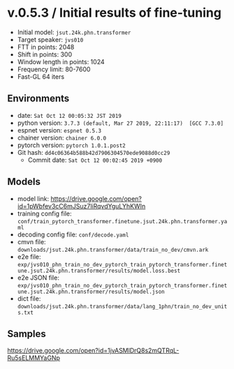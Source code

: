 # v.0.5.3 / Initial results of fine-tuning

- Initial model: `jsut.24k.phn.transformer`
- Target speaker: `jvs010`
- FTT in points: 2048
- Shift in points: 300
- Window length in points: 1024
- Frequency limit: 80-7600
- Fast-GL 64 iters

## Environments

- date: `Sat Oct 12 00:05:32 JST 2019`
- python version: `3.7.3 (default, Mar 27 2019, 22:11:17)  [GCC 7.3.0]`
- espnet version: `espnet 0.5.3`
- chainer version: `chainer 6.0.0`
- pytorch version: `pytorch 1.0.1.post2`
- Git hash: `dd4c06364b588b42d7906304570ede9088d0cc29`
  - Commit date: `Sat Oct 12 00:02:45 2019 +0900`

## Models

- model link: https://drive.google.com/open?id=1pWbfev3cC6mJSuz7liRqvdYguLYhKWIn
- training config file: `conf/train_pytorch_transformer.finetune.jsut.24k.phn.transformer.yaml`
- decoding config file: `conf/decode.yaml`
- cmvn file: `downloads/jsut.24k.phn.transformer/data/train_no_dev/cmvn.ark`
- e2e file: `exp/jvs010_phn_train_no_dev_pytorch_train_pytorch_transformer.finetune.jsut.24k.phn.transformer/results/model.loss.best`
- e2e JSON file: `exp/jvs010_phn_train_no_dev_pytorch_train_pytorch_transformer.finetune.jsut.24k.phn.transformer/results/model.json`
- dict file: `downloads/jsut.24k.phn.transformer/data/lang_1phn/train_no_dev_units.txt`

## Samples

https://drive.google.com/open?id=1jvASMlDrQ8s2mQTRqL-Ru5sELMMYaGNp
